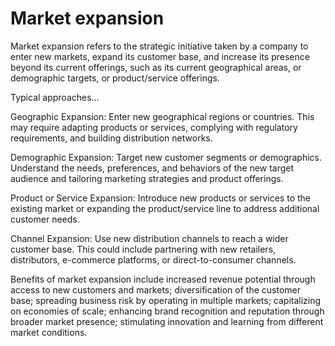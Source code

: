 # Market expansion

Market expansion refers to the strategic initiative taken by a company to enter new markets, expand its customer base, and increase its presence beyond its current offerings, such as its current geographical areas, or demographic targets, or product/service offerings.

Typical approaches…

Geographic Expansion: Enter new geographical regions or countries. This may require adapting products or services, complying with regulatory requirements, and building distribution networks.

Demographic Expansion: Target new customer segments or demographics. Understand the needs, preferences, and behaviors of the new target audience and tailoring marketing strategies and product offerings.

Product or Service Expansion: Introduce new products or services to the existing market or expanding the product/service line to address additional customer needs.

Channel Expansion: Use new distribution channels to reach a wider customer base. This could include partnering with new retailers, distributors, e-commerce platforms, or direct-to-consumer channels.

Benefits of market expansion include increased revenue potential through access to new customers and markets; diversification of the customer base; spreading business risk by operating in multiple markets; capitalizing on economies of scale; enhancing brand recognition and reputation through broader market presence; stimulating innovation and learning from different market conditions.
